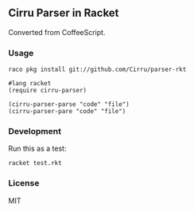 
Cirru Parser in Racket
---

Converted from CoffeeScript.

### Usage

```text
raco pkg install git://github.com/Cirru/parser-rkt
```

```rkt
#lang racket
(require cirru-parser)

(cirru-parser-parse "code" "file")
(cirru-parser-pare "code" "file")
```

### Development

Run this as a test:

```text
racket test.rkt
```

### License

MIT
